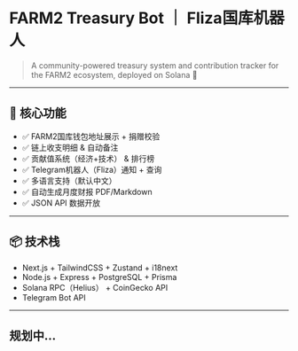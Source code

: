 # FARM2 Treasury Bot ｜ Fliza国库机器人

> A community-powered treasury system and contribution tracker for the FARM2 ecosystem, deployed on Solana 🌿

---

## 🧩 核心功能

- ✅ FARM2国库钱包地址展示 + 捐赠校验
- ✅ 链上收支明细 & 自动备注
- ✅ 贡献值系统（经济+技术） & 排行榜
- ✅ Telegram机器人（Fliza）通知 + 查询
- ✅ 多语言支持（默认中文）
- ✅ 自动生成月度财报 PDF/Markdown
- ✅ JSON API 数据开放

---

## 📦 技术栈

- Next.js + TailwindCSS + Zustand + i18next
- Node.js + Express + PostgreSQL + Prisma
- Solana RPC（Helius） + CoinGecko API
- Telegram Bot API

---

## 规划中...

